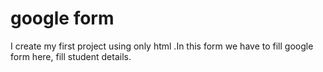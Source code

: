 # google form 
I create my first project using only html .In this form we have to fill google form here, fill student details.
